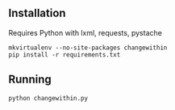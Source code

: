 ## Installation

Requires Python with lxml, requests, pystache

    mkvirtualenv --no-site-packages changewithin
    pip install -r requirements.txt

## Running

    python changewithin.py
